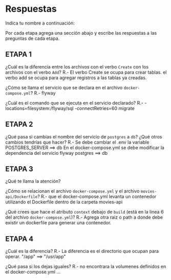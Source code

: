# Respuestas

Indica tu nombre a continuación: 

Por cada etapa agrega una sección abajo y escribe las respuestas a las preguntas de cada etapa.

## ETAPA 1

¿Cuál es la diferencia entre los archivos con el verbo `Create` con los archivos con el verbo `Add`?
R.- El verbo Create se ocupa para crear tablas.
    el verbo add se ocupa para agregar registros a las tablas ya creadas.

¿Cómo se llama el servicio que se declara en el archivo `docker-compose.yml`?
R.- flyway

¿Cuál es el comando que se ejecuta en el servicio declarado?
R.- -locations=filesystem:/flyway/sql -connectRetries=60 migrate

## ETAPA 2

¿Qué pasa si cambias el nombre del servicio de `postgres` a `db`? ¿Qué otros cambios tendrías que hacer?
R.- Se debe cambiar el .env la variable POSTGRES_SERVER ==> db
    En el docker-compose.yml se debe modificar la dependencia del servicio flyway  postgres ==> db

## ETAPA 3
¿Qué te llama la atención?

¿Cómo se relacionan el archivo `docker-compose.yml` y el archivo `movies-api/Dockerfile`?
R.- que el docker-compose.yml levanta un contenedor utilizando el Dockerfile dentro de la carpeta movies-api

¿Qué crees que hace el atributo `context` debajo de `build` (está en la linea 6 del archivo `docker-compose.yml`)?
R.- Agrega otra raiz o path a donde debe existir un dockerfile para generar una contenedor.

## ETAPA 4
¿Cuál es la diferencia? 
R.- La diferencia es el directorio que ocupan para operar. "/app" ==> "/usr/app"

¿Qué pasa si los dejas iguales?
R.- no encontrara la volumenes definidos en el docker-compose.yml
...